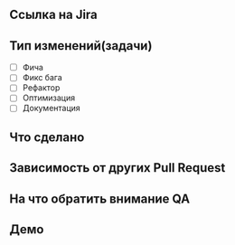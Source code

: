 ## Ссылка на Jira
<!---
[HEART-](https://jira.csssr.io/browse/HEART-)
-->

## Тип изменений(задачи)
- [ ] Фича 
- [ ] Фикс бага
- [ ] Рефактор
- [ ] Оптимизация
- [ ] Документация

## Что сделано

## Зависимость от других Pull Request

## На что обратить внимание QA

## Демо
